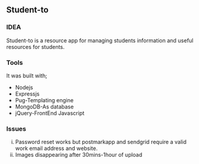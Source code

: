<h2>Student-to</h2>

<h3>IDEA</h3>
<p>Student-to is a resource app for managing students information and useful resources for students.</p>

<h3> Tools </h3>
<p> It was built with;</p>
<ul>
  <li>Nodejs</li>
  <li>Expressjs</li>
  <li>Pug-Templating engine</li>
  <li>MongoDB-As database</li>
  <li>jQuery-FrontEnd Javascript</li>
</ul>

<h3> Issues </h3>
<ol type='i'>
  <li> Password reset works but postmarkapp and sendgrid require a valid work email address and website. </li>
  <li> Images disappearing after 30mins-1hour of upload</li>
</ol>